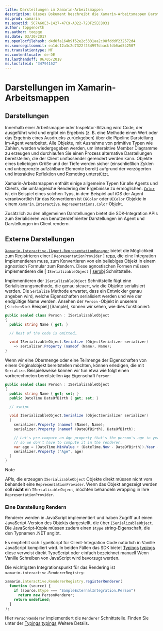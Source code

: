 ```yaml
---
title: Darstellungen im Xamarin-Arbeitsmappen
description: Dieses Dokument beschreibt die Xamarin-Arbeitsmappen Darstellung-Pipeline, dadurch kann das Rendern des umfassende Ergebnisse für jeden Code, der einen Wert zurückgibt.
ms.prod: xamarin
ms.assetid: 5C7A60E3-1427-47C9-A022-720F25ECB031
author: topgenorth
ms.author: toopge
ms.date: 03/30/2017
ms.openlocfilehash: d4d8fa164b9f52e2c5331aa2c08fdddf232572d4
ms.sourcegitcommit: ea1dc12a3c2d7322f234997daacbfdb6ad542507
ms.translationtype: MT
ms.contentlocale: de-DE
ms.lasthandoff: 06/05/2018
ms.locfileid: "34794162"
---
```

# <a name="representations-in-xamarin-workbooks"></a>Darstellungen im Xamarin-Arbeitsmappen

## <a name="representations"></a>Darstellungen

Innerhalb einer Arbeitsmappe oder Inspektor-Sitzung wird Code, der ausgeführt wird und ergibt ein Ergebnis (z. B. eine Methode einen Wert oder das Ergebnis eines Ausdrucks zurückgeben) über die Pipeline Darstellung im-Agent verarbeitet. Alle Objekte, mit Ausnahme von primitive Typen wie Zahlen, werden wiedergegeben werden, um interaktive Member Diagramme zu erzeugen und durchlaufen Sie einen Prozess alternative Darstellungen bereitstellen, die der Client umfassender gerendert werden kann. Objekte eines beliebigen Größe und der Tiefe werden sicher (einschließlich Zyklen und unbegrenzte aufzählbare Elemente bereit) aufgrund der verzögerten und interaktive Reflektion und Remoting unterstützt.

Xamarin-Arbeitsmappen enthält einige allgemeine Typen für alle Agents und Clients, die umfangreiche Rendering der Ergebnisse zu ermöglichen. [`Color`][xir-color] ist ein Beispiel eines solchen Typs, in dem Beispiel auf iOS der Agent verantwortlich für das Konvertieren ist `CGColor` oder `UIColor` Objekte in einem `Xamarin.Interactive.Representations.Color` Objekt.

Zusätzlich zu den allgemeinen Darstellungen bietet die SDK-Integration APIs zum Serialisieren von benutzerdefinierter Darstellungen im Agent und Darstellungen im Client rendern.

## <a name="external-representations"></a>Externe Darstellungen

[`Xamarin.Interactive.IAgent.RepresentationManager`][repman] bietet die Möglichkeit zum Registrieren einer [ `RepresentationProvider` ] [ repp], die eine Integration implementieren muss, zum Konvertieren von ein beliebiges Objekt in einem agnostisch Formular zum Rendern. Diese agnostischen Formen müssen implementieren die [ `ISerializableObject` ] [ serobj] Schnittstelle.

Implementieren der `ISerializableObject` Schnittstelle fügt eine Serialisierungsmethode, die genau steuert, wie die Objekte serialisiert werden. Die `Serialize` Methode erwartet, dass ein Entwickler genau angeben wird, welche Eigenschaften serialisiert werden und wie der endgültige Name werden. Ansehen der `Person` -Objekt in unserem [`KitchenSink` Beispiel] [Sample], können wir sehen, wie dies funktioniert:

```csharp
public sealed class Person : ISerializableObject
{
  public string Name { get; }

  // Rest of the code is omitted…

  void ISerializableObject.Serialize (ObjectSerializer serializer)
    => serializer.Property (nameof (Name), Name);
}
```

Wenn wir eine Obermenge oder eine Teilmenge der Eigenschaften von einem Originalobjekt bereitstellen möchten, können erledigen, die mit `Serialize`. Beispielsweise können wir tun etwa wie folgt einen vorberechneten bereitstellen `Age` Eigenschaft `Person`:

```csharp
public sealed class Person : ISerializableObject
{
  public string Name { get; set; }
  public DateTime DateOfBirth { get; set; }

  // <snip>

  void ISerializableObject.Serialize (ObjectSerializer serializer)
  {
    serializer.Property (nameof (Name), Name);
    serializer.Property (nameof (DateOfBirth), DateOfBirth);

    // Let's pre-compute an Age property that's the person's age in years,
    // so we don't have to compute it in the renderer.
    var age = (DateTime.MinValue + (DateTime.Now - DateOfBirth)).Year - 1;
    serializer.Property ("Age", age)
  }
}
```

> [!NOTE]
> APIs, die erzeugen `ISerializableObject` Objekte direkt müssen nicht vom behandelt eine `RepresentationProvider`. Wenn das Objekt angezeigt werden soll **nicht** ein `ISerializableObject`, möchten behandeln wrapping in Ihre `RepresentationProvider`.

### <a name="rendering-a-representation"></a>Eine Darstellung Rendern

Renderer werden in JavaScript implementiert und haben Zugriff auf einen JavaScript-Version des Objekts dargestellt, die über `ISerializableObject`. Die JavaScript-Kopie müssen zudem einen `$type` string-Eigenschaft, die den Typnamen .NET angibt.

Es empfiehlt sich TypeScript für Client-Integration Code natürlich in Vanille JavaScript kompiliert wird. In beiden Fällen das SDK bietet [Typings] [ typings] diese verweist direkt TypeScript oder einfach bezeichnet manuell Wenn Vanille Schreiben von JavaScript wird bevorzugt werden.

Die wichtigsten Integrationspunkt für das Rendering ist `xamarin.interactive.RendererRegistry`:

```js
xamarin.interactive.RendererRegistry.registerRenderer(
  function (source) {
    if (source.$type === "SampleExternalIntegration.Person")
      return new PersonRenderer;
    return undefined;
  }
);
```

Hier `PersonRenderer` implementiert die `Renderer` Schnittstelle. Finden Sie unter der [Typings] [ typings] Weitere Details.

[typings]: https://github.com/xamarin/Workbooks/blob/master/SDK/typings/xamarin-interactive.d.ts
[xir-color]: https://developer.xamarin.com/api/type/Xamarin.Interactive.Representations.Color/
[repman]: https://developer.xamarin.com/api/type/Xamarin.Interactive.Representations.IRepresentationManager/
[repp]: https://developer.xamarin.com/api/type/Xamarin.Interactive.Representations.RepresentationProvider/
[serobj]: https://developer.xamarin.com/api/type/Xamarin.Interactive.Serialization.ISerializableObject/

